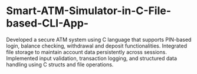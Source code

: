 # Smart-ATM-Simulator-in-C-File-based-CLI-App-
Developed a secure ATM system using C language that supports PIN-based login, balance checking, withdrawal and deposit functionalities. Integrated file storage to maintain account data persistently across sessions. Implemented input validation, transaction logging, and structured data handling using C structs and file operations.

